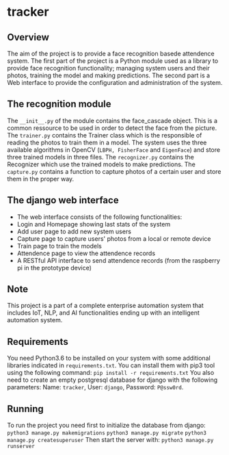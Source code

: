# tracker

## Overview

The aim of the project is to provide a face recognition basede attendence system.
The first part of the project is a Python module used as a library to provide face recognition functionality; managing system users and their photos, training the model and making predictions.
The second part is a Web interface to provide the configuration and administration of the system.

## The recognition module
The ```__init__.py``` of the module contains the face_cascade object. This is a common ressource to be used in order to detect the face from the picture.
The ```trainer.py``` contains the Trainer class which is the responsible of reading the photos to train them in a model.
The system uses the three available algorithms in OpenCV (```LBPH, FisherFace``` and ```EigenFace```) and store three trained models in three files.
The ```recognizer.py``` contains the Recognizer which use the trained models to make predictions.
The ```capture.py``` contains a function to capture photos of a certain user and store them in the proper way.


## The django web interface
- The web interface consists of the following functionalities:
- Login and Homepage showing last stats of the system
- Add user page to add new system users
- Capture page to capture users' photos from a local or remote device
- Train page to train the models
- Attendence page to view the attendence records
- A RESTful API interface to send attendence records (from the raspberry pi in the prototype device)

## Note
This project is a part of a complete enterprise automation system that includes IoT, NLP, and AI functionalities ending up with an intelligent automation system.

## Requirements
You need Python3.6 to be installed on your system with some additional libraries indicated in ```requirements.txt```.
You can install them with pip3 tool using the following command: ```pip install -r requirements.txt```
You also need to create an empty postgresql database for django with the following parameters: Name: ```tracker```, User: ```django```, Password: ```P@ssw0rd```.

## Running
To run the project you need first to initialize the database from django:
```python3 manage.py makemigrations```
```python3 manage.py migrate```
```python3 manage.py createsuperuser```
Then start the server with:
```python3 manage.py runserver```
